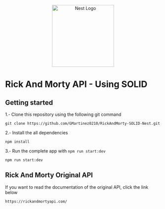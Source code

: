 <p align="center">
  <a href="http://nestjs.com/" target="blank"><img src="https://nestjs.com/img/logo-small.svg" width="200" alt="Nest Logo" /></a>
</p>


# Rick And Morty API - Using SOLID

## Getting started
1.- Clone this repository using the following git command 
```
git clone https://github.com/GMartinez0210/RickAndMorty-SOLID-Nest.git
```

2.- Install the all dependencies
```
npm install
```

3.- Run the complete app with `npm run start:dev`
```
npm run start:dev
```

## Rick And Morty Original API

If you want to read the documentation of the original API, click the link below

```
https://rickandmortyapi.com/
```